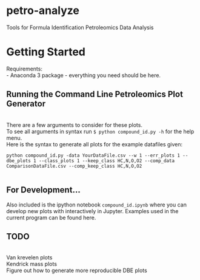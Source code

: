 # petro-analyze
Tools for Formula Identification Petroleomics Data Analysis
# Getting Started
Requirements:
<br> - Anaconda 3 package - everything you need should be here.

## Running the Command Line Petroleomics Plot Generator

<br> There are a few arguments to consider for these plots.
<br> To see all arguments in syntax run ```$ python compound_id.py -h``` for the help menu.
<br> Here is the syntax to generate all plots for the example datafiles given:
```
python compound_id.py -data YourDataFile.csv --w 1 --err_plots 1 --dbe_plots 1 --class_plots 1 --keep_class HC,N,O,O2 --comp_data ComparisonDataFile.csv --comp_keep_class HC,N,O,O2 


```

## For Development...
Also included is the ipython notebook ```compound_id.ipynb``` where you can develop new plots with interactively in Jupyter. Examples used in the current program can be found here.

## TODO
<br> Van krevelen plots
<br> Kendrick mass plots
<br> Figure out how to generate more reproducible DBE plots